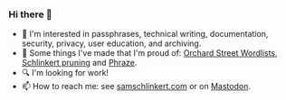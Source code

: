 ### Hi there 👋

<!--
**sts10/sts10** is a ✨ _special_ ✨ repository because its `README.md` (this file) appears on your GitHub profile.

Here are some ideas to get you started:
-->

- 📒 I'm interested in passphrases, technical writing, documentation, security, privacy, user education, and archiving.
- 💪 Some things I've made that I'm proud of: [Orchard Street Wordlists](https://github.com/sts10/orchard-street-wordlists), [Schlinkert pruning](https://sts10.github.io/2022/08/12/efficiently-pruning-until-uniquely-decodable.html) and [Phraze](https://github.com/sts10/phraze).
- 🔍 I'm looking for work!
- 📫 How to reach me: see [samschlinkert.com](https://www.samschlinkert.com/#contact) or on <a rel="me" href="https://hachyderm.io/@schlink">Mastodon</a>.
